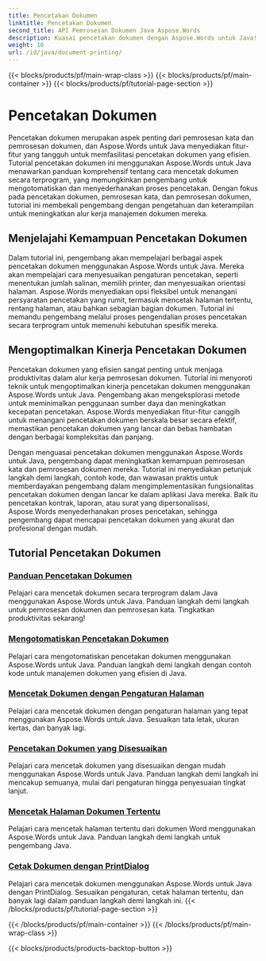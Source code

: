 ```yaml
---
title: Pencetakan Dokumen
linktitle: Pencetakan Dokumen
second_title: API Pemrosesan Dokumen Java Aspose.Words
description: Kuasai pencetakan dokumen dengan Aspose.Words untuk Java! Otomatiskan pengaturan pencetakan, optimalkan kinerja, dan raih hasil profesional dengan mudah.
weight: 16
url: /id/java/document-printing/
---
```


{{< blocks/products/pf/main-wrap-class >}}
{{< blocks/products/pf/main-container >}}
{{< blocks/products/pf/tutorial-page-section >}}

# Pencetakan Dokumen


Pencetakan dokumen merupakan aspek penting dari pemrosesan kata dan pemrosesan dokumen, dan Aspose.Words untuk Java menyediakan fitur-fitur yang tangguh untuk memfasilitasi pencetakan dokumen yang efisien. Tutorial pencetakan dokumen ini menggunakan Aspose.Words untuk Java menawarkan panduan komprehensif tentang cara mencetak dokumen secara terprogram, yang memungkinkan pengembang untuk mengotomatiskan dan menyederhanakan proses pencetakan. Dengan fokus pada pencetakan dokumen, pemrosesan kata, dan pemrosesan dokumen, tutorial ini membekali pengembang dengan pengetahuan dan keterampilan untuk meningkatkan alur kerja manajemen dokumen mereka.

## Menjelajahi Kemampuan Pencetakan Dokumen

Dalam tutorial ini, pengembang akan mempelajari berbagai aspek pencetakan dokumen menggunakan Aspose.Words untuk Java. Mereka akan mempelajari cara menyesuaikan pengaturan pencetakan, seperti menentukan jumlah salinan, memilih printer, dan menyesuaikan orientasi halaman. Aspose.Words menyediakan opsi fleksibel untuk menangani persyaratan pencetakan yang rumit, termasuk mencetak halaman tertentu, rentang halaman, atau bahkan sebagian bagian dokumen. Tutorial ini memandu pengembang melalui proses pengendalian proses pencetakan secara terprogram untuk memenuhi kebutuhan spesifik mereka.

## Mengoptimalkan Kinerja Pencetakan Dokumen

Pencetakan dokumen yang efisien sangat penting untuk menjaga produktivitas dalam alur kerja pemrosesan dokumen. Tutorial ini menyoroti teknik untuk mengoptimalkan kinerja pencetakan dokumen menggunakan Aspose.Words untuk Java. Pengembang akan mengeksplorasi metode untuk meminimalkan penggunaan sumber daya dan meningkatkan kecepatan pencetakan. Aspose.Words menyediakan fitur-fitur canggih untuk menangani pencetakan dokumen berskala besar secara efektif, memastikan pencetakan dokumen yang lancar dan bebas hambatan dengan berbagai kompleksitas dan panjang.

Dengan menguasai pencetakan dokumen menggunakan Aspose.Words untuk Java, pengembang dapat meningkatkan kemampuan pemrosesan kata dan pemrosesan dokumen mereka. Tutorial ini menyediakan petunjuk langkah demi langkah, contoh kode, dan wawasan praktis untuk memberdayakan pengembang dalam mengimplementasikan fungsionalitas pencetakan dokumen dengan lancar ke dalam aplikasi Java mereka. Baik itu pencetakan kontrak, laporan, atau surat yang dipersonalisasi, Aspose.Words menyederhanakan proses pencetakan, sehingga pengembang dapat mencapai pencetakan dokumen yang akurat dan profesional dengan mudah.

## Tutorial Pencetakan Dokumen

### [Panduan Pencetakan Dokumen](./guide-to-document-printing/)
Pelajari cara mencetak dokumen secara terprogram dalam Java menggunakan Aspose.Words untuk Java. Panduan langkah demi langkah untuk pemrosesan dokumen dan pemrosesan kata. Tingkatkan produktivitas sekarang!
### [Mengotomatiskan Pencetakan Dokumen](./automating-document-printing/)
Pelajari cara mengotomatiskan pencetakan dokumen menggunakan Aspose.Words untuk Java. Panduan langkah demi langkah dengan contoh kode untuk manajemen dokumen yang efisien di Java.
### [Mencetak Dokumen dengan Pengaturan Halaman](./printing-documents-page-setup/)
Pelajari cara mencetak dokumen dengan pengaturan halaman yang tepat menggunakan Aspose.Words untuk Java. Sesuaikan tata letak, ukuran kertas, dan banyak lagi.
### [Pencetakan Dokumen yang Disesuaikan](./customized-document-printing/)
Pelajari cara mencetak dokumen yang disesuaikan dengan mudah menggunakan Aspose.Words untuk Java. Panduan langkah demi langkah ini mencakup semuanya, mulai dari pengaturan hingga penyesuaian tingkat lanjut.
### [Mencetak Halaman Dokumen Tertentu](./printing-specific-document-pages/)
Pelajari cara mencetak halaman tertentu dari dokumen Word menggunakan Aspose.Words untuk Java. Panduan langkah demi langkah untuk pengembang Java.
### [Cetak Dokumen dengan PrintDialog](./print-document-printdialog/)
Pelajari cara mencetak dokumen menggunakan Aspose.Words untuk Java dengan PrintDialog. Sesuaikan pengaturan, cetak halaman tertentu, dan banyak lagi dalam panduan langkah demi langkah ini.
{{< /blocks/products/pf/tutorial-page-section >}}

{{< /blocks/products/pf/main-container >}}
{{< /blocks/products/pf/main-wrap-class >}}

{{< blocks/products/products-backtop-button >}}
